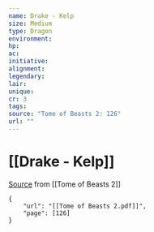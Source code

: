 ```yaml
---
name: Drake - Kelp
size: Medium
type: Dragon
environment: 
hp: 
ac: 
initiative: 
alignment: 
legendary: 
lair: 
unique: 
cr: 3
tags: 
source: "Tome of Beasts 2: 126"
url: ""
---
```

# [[Drake - Kelp]]

[Source](zotero://open-pdf/library/items/9UQIAB6R?page=126) from [[Tome of Beasts 2]]

```pdf
{
	"url": "[[Tome of Beasts 2.pdf]]",
	"page": [126]
}
```

